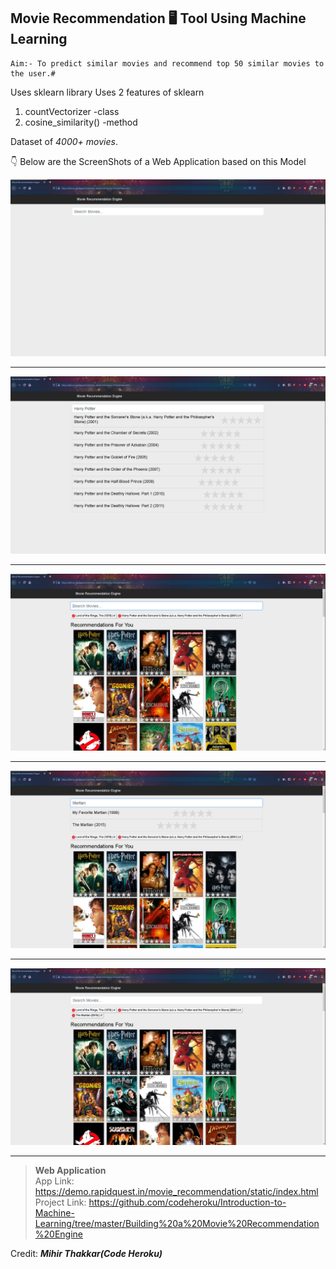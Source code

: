 ## Movie Recommendation :desktop_computer: Tool Using Machine Learning ##

	Aim:- To predict similar movies and recommend top 50 similar movies to the user.#

Uses sklearn library 
Uses 2 features of sklearn 
 1. countVectorizer -class 
 2. cosine_similarity() -method
	
Dataset of  _4000+ movies_. 
<br />

:point_down:	Below are the ScreenShots of a Web Application based on this Model
	
	
![Movie Recommendation Model](Images/1.png)
<hr />

![Movie Recommendation Model](Images/2.png)
<hr />

![Movie Recommendation Model](Images/4.png)
<hr />

![Movie Recommendation Model](Images/5.png)
<hr />

![Movie Recommendation Model](Images/6.png)
<hr />


> **Web Application**  
  App Link: https://demo.rapidquest.in/movie_recommendation/static/index.html
    Project Link: https://github.com/codeheroku/Introduction-to-Machine-Learning/tree/master/Building%20a%20Movie%20Recommendation%20Engine

Credit: **_Mihir Thakkar(Code Heroku)_**
